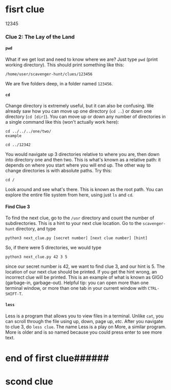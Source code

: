 # fisrt clue ####  
12345
### Clue 2: The Lay of the Land ###

#### `pwd` ####

What if we get lost and need to know where we are? Just type `pwd` (print
working directory). This should print something like this:

    /home/user/scavenger-hunt/clues/123456

We are five folders deep, in a folder named `123456`.

#### `cd` ####

Change directory is extremely useful, but it can also be confusing. We
already saw how you can move up one directory (`cd ..`) or down one directory
(`cd [dir]`). You can move up or down any number of directories in a single
command like this (won't actually work here):

    cd ../../../one/two/
    example 
`cd ../12342 `

You would navigate up 3 directories relative to where you are, then down
into directory one and then two. This is what's known as a relative path: it
depends on where you start where you will end up. The other way to change
directories is with absolute paths. Try this:

    cd /

Look around and see what's there. This is known as the root path. You can
explore the entire file system from here, using just `ls` and `cd`.

#### Find Clue 3 ####

To find the next clue, go to the `/usr` directory and count the number of
subdirectories. This is a hint to your next clue location. Go to the
`scavenger-hunt` directory, and type

    python3 next_clue.py [secret number] [next clue number] [hint]

So, if there were 5 directories, we would type

    python3 next_clue.py 42 3 5

since our secret number is 42, we want to find clue 3, and our hint is 5.
The location of our next clue should be printed. If you get the hint wrong,
an incorrect clue will be printed. This is an example of what is known as GIGO
(garbage-in, garbage-out). Helpful tip: you can open more than one terminal
window, or more than one tab in your current window with `CTRL-SHIFT-T`.

#### `less` ####

Less is a program that allows you to view files in a terminal. Unlike `cat`,
you can scroll through the file using up, down, page up, *etc*. After you
navigate to clue 3, do `less clue`. The name Less is a play on More, a similar
program. More is older and is so named because you could press enter to
see more text.

# end of first clue######

# scond clue